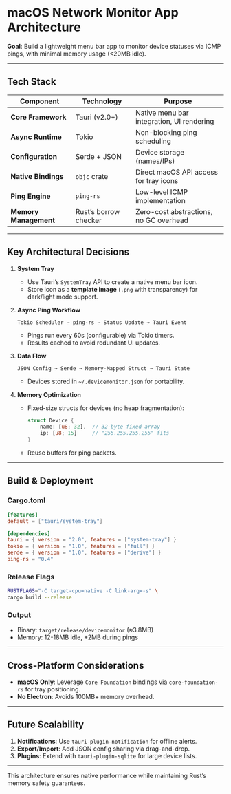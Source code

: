 # **macOS Network Monitor App Architecture**  
**Goal**: Build a lightweight menu bar app to monitor device statuses via ICMP pings, with minimal memory usage (<20MB idle).

---

## **Tech Stack**
| Component              | Technology             | Purpose                                  |
|------------------------|------------------------|------------------------------------------|
| **Core Framework**     | Tauri (v2.0+)          | Native menu bar integration, UI rendering |
| **Async Runtime**      | Tokio                  | Non-blocking ping scheduling             |
| **Configuration**      | Serde + JSON           | Device storage (names/IPs)               |
| **Native Bindings**    | `objc` crate           | Direct macOS API access for tray icons    |
| **Ping Engine**        | `ping-rs`              | Low-level ICMP implementation            |
| **Memory Management**  | Rust’s borrow checker  | Zero-cost abstractions, no GC overhead   |

---

## **Key Architectural Decisions**
1. **System Tray**  
   - Use Tauri’s `SystemTray` API to create a native menu bar icon.  
   - Store icon as a **template image** (`.png` with transparency) for dark/light mode support.  

2. **Async Ping Workflow**  
   ```plaintext
   Tokio Scheduler → ping-rs → Status Update → Tauri Event
   ```
   - Pings run every 60s (configurable) via Tokio timers.  
   - Results cached to avoid redundant UI updates.  

3. **Data Flow**  
   ```plaintext
   JSON Config → Serde → Memory-Mapped Struct → Tauri State
   ```
   - Devices stored in `~/.devicemonitor.json` for portability.  

4. **Memory Optimization**  
   - Fixed-size structs for devices (no heap fragmentation):  
     ```rust
     struct Device {
         name: [u8; 32],  // 32-byte fixed array
         ip: [u8; 15]     // "255.255.255.255" fits
     }
     ```
   - Reuse buffers for ping packets.  

---

## **Build & Deployment**
### **Cargo.toml**  
```toml
[features]
default = ["tauri/system-tray"]

[dependencies]
tauri = { version = "2.0", features = ["system-tray"] }
tokio = { version = "1.0", features = ["full"] }
serde = { version = "1.0", features = ["derive"] }
ping-rs = "0.4"
```

### **Release Flags**  
```bash
RUSTFLAGS="-C target-cpu=native -C link-arg=-s" \
cargo build --release
```

### **Output**  
- Binary: `target/release/devicemonitor` (≈3.8MB)  
- Memory: 12-18MB idle, +2MB during pings  

---

## **Cross-Platform Considerations**
- **macOS Only**: Leverage `Core Foundation` bindings via `core-foundation-rs` for tray positioning.  
- **No Electron**: Avoids 100MB+ memory overhead.  

---

## **Future Scalability**
1. **Notifications**: Use `tauri-plugin-notification` for offline alerts.  
2. **Export/Import**: Add JSON config sharing via drag-and-drop.  
3. **Plugins**: Extend with `tauri-plugin-sqlite` for large device lists.  

---

This architecture ensures native performance while maintaining Rust’s memory safety guarantees.